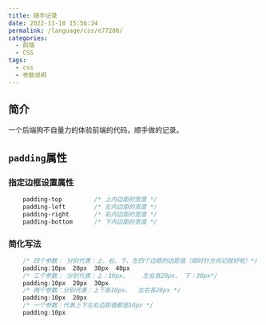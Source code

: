 ```yaml
---
title: 随手记录
date: 2022-11-18 15:56:34
permalink: /language/css/e77200/
categories:
  - 前端
  - CSS
tags:
  - css
  - 参数说明
---
```


## 简介

一个后端狗不自量力的体验前端的代码，顺手做的记录。

<!-- more -->

<InArticleAdsense
    data-ad-client="ca-pub-1725717718088510"
    data-ad-slot="7426219401">
</InArticleAdsense>

## `padding`属性

### 指定边框设置属性

``` css
    padding-top         /* 上内边距的宽度 */
 	padding-left        /* 左内边距的宽度 */
 	padding-right       /* 右内边距的宽度 */
 	padding-bottom      /* 下内边距的宽度 */
```

### 简化写法

``` css
    /* 四个参数： 分别代表：上、右、下、左四个边框的边距值（顺时针方向记就好啦）*/
 	padding:10px  20px  30px  40px
 	/* 三个参数： 分别代表：上：10px、    左右各20px、 下：30px*/
 	padding:10px  20px  30px
 	/* 两个参数：分别代表：上下各10px、  左右各20px */
 	padding:10px  20px
 	/* 一个参数：代表上下左右边距值都是10px */
 	padding:10px
```
